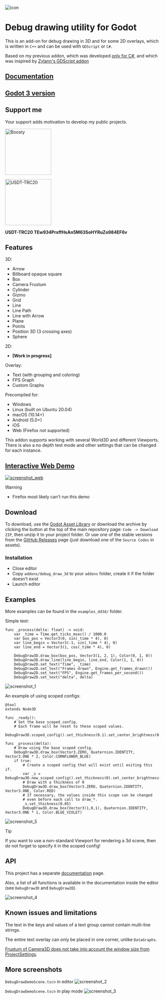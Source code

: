 ![icon](/images/icon_3d_128.png)

# Debug drawing utility for Godot

This is an add-on for debug drawing in 3D and for some 2D overlays, which is written in `C++` and can be used with `GDScript` or `C#`.

Based on my previous addon, which was developed [only for C#](https://github.com/DmitriySalnikov/godot_debug_draw_cs), and which was inspired by [Zylann's GDScript addon](https://github.com/Zylann/godot_debug_draw)

## [Documentation](https://dd3d.dmitriysalnikov.ru/docs/)

## [Godot 3 version](https://github.com/DmitriySalnikov/godot_debug_draw_3d/tree/godot_3)

## Support me

Your support adds motivation to develop my public projects.

<a href="https://boosty.to/dmitriysalnikov/donate"><img src="./docs/images/boosty.png" alt="Boosty" width=150px/></a>

<img src="./docs/images/USDT-TRC20.png" alt="USDT-TRC20" width=150px/>

<b>USDT-TRC20 TEw934PrsffHsAn5M63SoHYRuZo984EF6v</b>

## Features

3D:

* Arrow
* Billboard opaque square
* Box
* Camera Frustum
* Cylinder
* Gizmo
* Grid
* Line
* Line Path
* Line with Arrow
* Plane
* Points
* Position 3D (3 crossing axes)
* Sphere

2D:

* **[Work in progress]**

Overlay:

* Text (with grouping and coloring)
* FPS Graph
* Custom Graphs

Precompiled for:

* Windows
* Linux (built on Ubuntu 20.04)
* macOS (10.14+)
* Android (5.0+)
* iOS
* Web (Firefox not supported)

This addon supports working with several World3D and different Viewports.
There is also a no depth test mode and other settings that can be changed for each instance.

## [Interactive Web Demo](https://dd3d.dmitriysalnikov.ru/demo/)

[![screenshot_web](/images/screenshot_web.png)](https://dd3d.dmitriysalnikov.ru/demo/)

> [!WARNING]
>
> * Firefox most likely can't run this demo

## Download

To download, use the [Godot Asset Library](https://godotengine.org/asset-library/asset/1766) or download the archive by clicking the button at the top of the main repository page: `Code -> Download ZIP`, then unzip it to your project folder. Or use one of the stable versions from the [GitHub Releases](https://github.com/DmitriySalnikov/godot_debug_draw_3d/releases) page (just download one of the `Source Codes` in assets).

### Installation

* Close editor
* Copy `addons/debug_draw_3d` to your `addons` folder, create it if the folder doesn't exist
* Launch editor

## Examples

More examples can be found in the `examples_dd3d/` folder.

Simple test:

```gdscript
func _process(delta: float) -> void:
    var _time = Time.get_ticks_msec() / 1000.0
    var box_pos = Vector3(0, sin(_time * 4), 0)
    var line_begin = Vector3(-1, sin(_time * 4), 0)
    var line_end = Vector3(1, cos(_time * 4), 0)

    DebugDraw3D.draw_box(box_pos, Vector3(1, 2, 1), Color(0, 1, 0))
    DebugDraw3D.draw_line(line_begin, line_end, Color(1, 1, 0))
    DebugDraw2D.set_text("Time", _time)
    DebugDraw2D.set_text("Frames drawn", Engine.get_frames_drawn())
    DebugDraw2D.set_text("FPS", Engine.get_frames_per_second())
    DebugDraw2D.set_text("delta", delta)
```

![screenshot_1](/images/screenshot_1.png)

An example of using scoped configs:

```gdscript
@tool
extends Node3D

func _ready():
    # Set the base scoped_config.
    # Each frame will be reset to these scoped values.
    DebugDraw3D.scoped_config().set_thickness(0.1).set_center_brightness(0.6)

func _process(delta):
    # Draw using the base scoped config.
    DebugDraw3D.draw_box(Vector3.ZERO, Quaternion.IDENTITY, Vector3.ONE * 2, Color.CORNFLOWER_BLUE)
    if true:
        # Create a scoped config that will exist until exiting this if.
        var _s = DebugDraw3D.new_scoped_config().set_thickness(0).set_center_brightness(0.1)
        # Draw with a thickness of 0
        DebugDraw3D.draw_box(Vector3.ZERO, Quaternion.IDENTITY, Vector3.ONE, Color.RED)
        # If necessary, the values inside this scope can be changed
        # even before each call to draw_*.
        _s.set_thickness(0.05)
        DebugDraw3D.draw_box(Vector3(1,0,1), Quaternion.IDENTITY, Vector3.ONE * 1, Color.BLUE_VIOLET)
```

![screenshot_5](/images/screenshot_5.png)

> [!TIP]
>
> If you want to use a non-standard Viewport for rendering a 3d scene, then do not forget to specify it in the scoped config!

## API

This project has a separate [documentation](https://dd3d.dmitriysalnikov.ru/docs/) page.

Also, a list of all functions is available in the documentation inside the editor (see `DebugDraw3D` and `DebugDraw2D`).

![screenshot_4](/images/screenshot_4.png)

## Known issues and limitations

The text in the keys and values of a text group cannot contain multi-line strings.

The entire text overlay can only be placed in one corner, unlike `DataGraphs`.

[Frustum of Camera3D does not take into account the window size from ProjectSettings](https://github.com/godotengine/godot/issues/70362).

## More screenshots

`DebugDrawDemoScene.tscn` in editor
![screenshot_2](/images/screenshot_2.png)

`DebugDrawDemoScene.tscn` in play mode
![screenshot_3](/images/screenshot_3.png)

